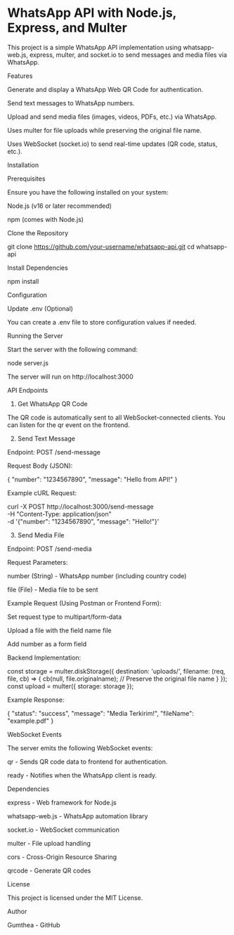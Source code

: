 # WhatsApp API with Node.js, Express, and Multer

This project is a simple WhatsApp API implementation using whatsapp-web.js, express, multer, and socket.io to send messages and media files via WhatsApp.

Features

Generate and display a WhatsApp Web QR Code for authentication.

Send text messages to WhatsApp numbers.

Upload and send media files (images, videos, PDFs, etc.) via WhatsApp.

Uses multer for file uploads while preserving the original file name.

Uses WebSocket (socket.io) to send real-time updates (QR code, status, etc.).

Installation

Prerequisites

Ensure you have the following installed on your system:

Node.js (v16 or later recommended)

npm (comes with Node.js)

Clone the Repository

git clone https://github.com/your-username/whatsapp-api.git
cd whatsapp-api

Install Dependencies

npm install

Configuration

Update .env (Optional)

You can create a .env file to store configuration values if needed.

Running the Server

Start the server with the following command:

node server.js

The server will run on http://localhost:3000

API Endpoints

1. Get WhatsApp QR Code

The QR code is automatically sent to all WebSocket-connected clients. You can listen for the qr event on the frontend.

2. Send Text Message

Endpoint: POST /send-message

Request Body (JSON):

{
  "number": "1234567890",
  "message": "Hello from API!"
}

Example cURL Request:

curl -X POST http://localhost:3000/send-message \
  -H "Content-Type: application/json" \
  -d '{"number": "1234567890", "message": "Hello!"}'

3. Send Media File

Endpoint: POST /send-media

Request Parameters:

number (String) - WhatsApp number (including country code)

file (File) - Media file to be sent

Example Request (Using Postman or Frontend Form):

Set request type to multipart/form-data

Upload a file with the field name file

Add number as a form field

Backend Implementation:

const storage = multer.diskStorage({
    destination: 'uploads/',
    filename: (req, file, cb) => {
        cb(null, file.originalname); // Preserve the original file name
    }
});
const upload = multer({ storage: storage });

Example Response:

{
  "status": "success",
  "message": "Media Terkirim!",
  "fileName": "example.pdf"
}

WebSocket Events

The server emits the following WebSocket events:

qr - Sends QR code data to frontend for authentication.

ready - Notifies when the WhatsApp client is ready.

Dependencies

express - Web framework for Node.js

whatsapp-web.js - WhatsApp automation library

socket.io - WebSocket communication

multer - File upload handling

cors - Cross-Origin Resource Sharing

qrcode - Generate QR codes

License

This project is licensed under the MIT License.

Author

Gumthea - GitHub